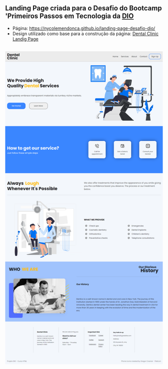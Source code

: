 ## Landing Page criada para o Desafio do Bootcamp 'Primeiros Passos em Tecnologia da [DIO](https://www.dio.me/)
- Página: https://nycolemendonca.github.io/landing-page-desafio-dio/
- Design utilizado como base para a construção da página: [Dental Clinic Landig Page](https://www.figma.com/file/FJ1X7PDejNJjnyNccKJj6W/Landing-Page-for-Dental-Clinic-(Community)?node-id=41%3A279&t=CYnx6FNAk8PhfIbz-3)
<br>
<img src="https://github.com/nycolemendonca/landing-page-desafio-dio/blob/main/landing-page-desafio-dio.png"/>
